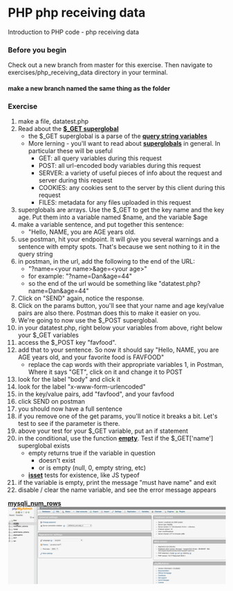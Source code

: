 # PHP php receiving data

Introduction to PHP code - php receiving data

### Before you begin

Check out a new branch from master for this exercise.  Then navigate to exercises/php_receiving_data directory in your terminal.
#### make a new branch named the same thing as the folder

### Exercise

1. make a file, datatest.php
1. Read about the [**$_GET superglobal**](https://www.php.net/manual/en/reserved.variables.get.php)
    * the $_GET superglobal is a parse of the [**query string variables**](https://launchschool.com/books/http/read/what_is_a_url#querystringsparameters)
    * More lerning - you'll want to read about [**superglobals**](https://www.php.net/manual/en/language.variables.superglobals.php) in general.  In particular these will be useful
        * GET: all query variables during this request
        * POST: all url-encoded body variables during this request
        * SERVER: a variety of useful pieces of info about the request and server during this request
        * COOKIES: any cookies sent to the server by this client during this request
        * FILES: metadata for any files uploaded in this request
1. superglobals are arrays.  Use the $_GET to get the key name and the key age.  Put them into a variable named $name, and the variable $age
1. make a variable sentence, and put together this sentence:
    * "Hello, NAME, you are AGE years old.
1. use postman, hit your endpoint.  It will give you several warnings and a sentence with empty spots.  That's because we sent nothing to it in the query string
1. in postman, in the url, add the following to the end of the URL:
    * "?name=&lt;your name&gt;&age=&lt;your age&gt;"
    * for example: "?name=Dan&age=44"
    * so the end of the url would be something like "datatest.php?name=Dan&age=44"
1. Click on "SEND" again, notice the response.
1. Click on the params button, you'll see that your name and age key/value pairs are also there.  Postman does this to make it easier on you.
1. We're going to now use the $_POST superglobal.
1. in your datatest.php, right below your variables from above, right below your $_GET variables
1. access the $_POST key "favfood".
1. add that to your sentence.  So now it should say "Hello, NAME, you are AGE years old, and your favorite food is FAVFOOD"
    * replace the cap words with their appropriate variables
1, in Postman, Where it says "GET", click on it and change it to POST
1. look for the label "body" and click it
1. look for the label "x-www-form-urlencoded"
1. in the key/value pairs, add "favfood", and your favfood
1. click SEND on postman
1. you should now have a full sentence
1. if you remove one of the get params, you'll notice it breaks a bit.  Let's test to see if the parameter is there.
1. above your test for your $_GET variable, put an if statement
1. in the conditional, use the function [**empty**](https://www.php.net/manual/en/function.empty.php).  Test if the $_GET['name'] superglobal exists
    * empty returns true if the variable in question
        * doesn't exist
        * or is empty (null, 0, empty string, etc)
    * [**isset**](https://www.php.net/manual/en/function.isset.php) tests for existence, like JS typeof
1. if the variable is empty, print the message "must have 
name" and exit
1. disable / clear the name variable, and see the error message appears


[**mysqli_num_rows**](https://www.php.net/manual/en/mysqli-result.num-rows.php)
![selecting db and opening sql](../../demoassets/importing_into_database.gif)